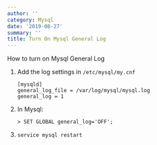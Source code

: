 ```yaml
---
author: ''
category: Mysql
date: '2019-08-27'
summary: ''
title: Turn On Mysql General Log
---
```

How to turn on Mysql General Log

1. Add the log settings in `/etc/mysql/my.cnf`

    ```
    [mysqld]
    general_log_file = /var/log/mysql/mysql.log
    general_log = 1
    ```

2. In Mysql:

    ```
    > SET GLOBAL general_log='OFF';
    ```

3. `service mysql restart`
